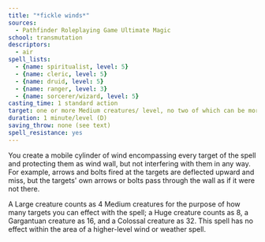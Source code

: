 ```yaml
---
title: "*fickle winds*"
sources:
  - Pathfinder Roleplaying Game Ultimate Magic
school: transmutation
descriptors:
  - air
spell_lists:
  - {name: spiritualist, level: 5}
  - {name: cleric, level: 5}
  - {name: druid, level: 5}
  - {name: ranger, level: 3}
  - {name: sorcerer/wizard, level: 5}
casting_time: 1 standard action
target: one or more Medium creatures/ level, no two of which can be more than 30 ft. apart
duration: 1 minute/level (D)
saving_throw: none (see text)
spell_resistance: yes
---
```


You create a mobile cylinder of wind encompassing every target of the spell and protecting them as wind wall, but not interfering with them in any way. For example, arrows and bolts fired at the targets are deflected upward and miss, but the targets' own arrows or bolts pass through the wall as if it were not there.

A Large creature counts as 4 Medium creatures for the purpose of how many targets you can effect with the spell; a Huge creature counts as 8, a Gargantuan creature as 16, and a Colossal creature as 32. This spell has no effect within the area of a higher-level wind or weather spell.

